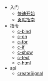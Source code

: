 - 入门   
  - [快速开始](/)
  - [贡献指南](/contribution.md)
- 指令
  * [c-bind](./directive/c-bind.md)
  * [c-on](./directive/c-on.md)
  * [c-for](./directive/c-for.md)
  * [c-if](./directive/c-if.md)
  * [c-show](./directive/c-show.md)
  * [c-text](./directive/c-text.md)
  * [c-html](./directive/c-html.md)
- api
  * [createSignal](./api/createSignal.md)